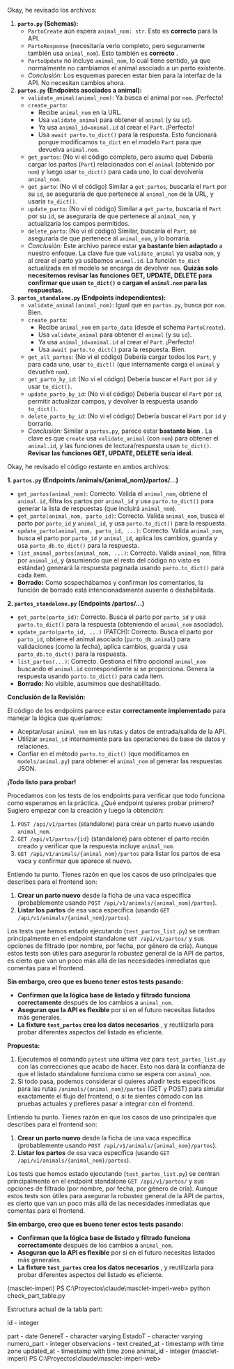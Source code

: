 Okay, he revisado los archivos:

1. **`parto.py` (Schemas):**
   * `PartoCreate` aún espera `animal_nom: str`. Esto es **correcto** para la API.
   * `PartoResponse` (necesitaría verlo completo, pero seguramente también usa `animal_nom`). Esto también es  **correcto** .
   * `PartoUpdate` no incluye `animal_nom`, lo cual tiene sentido, ya que normalmente no cambiamos el animal asociado a un parto existente.
   * *Conclusión:* Los esquemas parecen estar bien para la interfaz de la API. No necesitan cambios ahora.
2. **`partos.py` (Endpoints asociados a animal):**
   * `validate_animal(animal_nom)`: Ya busca el animal por `nom`. ¡Perfecto!
   * `create_parto`:
     * Recibe `animal_nom` en la URL.
     * Usa `validate_animal` para obtener el `animal` (y su `id`).
     * Ya usa `animal_id=animal.id` al crear el `Part`. ¡Perfecto!
     * Usa `await parto.to_dict()` para la respuesta. Esto funcionará porque modificamos `to_dict` en el modelo `Part` para que devuelva `animal.nom`.
   * `get_partos`: (No vi el código completo, pero asumo que) Debería cargar los partos (`Part`) relacionados con el `animal` (obtenido por `nom`) y luego usar `to_dict()` para cada uno, lo cual devolvería `animal_nom`.
   * `get_parto`: (No vi el código) Similar a `get_partos`, buscaría el `Part` por su `id`, se aseguraría de que pertenece al `animal_nom` de la URL, y usaría `to_dict()`.
   * `update_parto`: (No vi el código) Similar a `get_parto`, buscaría el `Part` por su `id`, se aseguraría de que pertenece al `animal_nom`, y actualizaría los campos permitidos.
   * `delete_parto`: (No vi el código) Similar, buscaría el `Part`, se aseguraría de que pertenece al `animal_nom`, y lo borraría.
   * *Conclusión:* Este archivo parece estar **ya bastante bien adaptado** a nuestro enfoque. La clave fue que `validate_animal` ya usaba `nom`, y al crear el parto ya usábamos `animal.id`. La función `to_dict` actualizada en el modelo se encarga de devolver `nom`. **Quizás solo necesitemos revisar las funciones GET, UPDATE, DELETE para confirmar que usan `to_dict()` o cargan el `animal.nom` para las respuestas.**
3. **`partos_standalone.py` (Endpoints independientes):**
   * `validate_animal(animal_nom)`: Igual que en `partos.py`, busca por `nom`. Bien.
   * `create_parto`:
     * Recibe `animal_nom` en `parto_data` (desde el schema `PartoCreate`).
     * Usa `validate_animal` para obtener el `animal` (y su `id`).
     * Ya usa `animal_id=animal.id` al crear el `Part`. ¡Perfecto!
     * Usa `await parto.to_dict()` para la respuesta. Bien.
   * `get_all_partos`: (No vi el código) Debería cargar todos los `Part`, y para cada uno, usar `to_dict()` (que internamente carga el `animal` y devuelve `nom`).
   * `get_parto_by_id`: (No vi el código) Debería buscar el `Part` por `id` y usar `to_dict()`.
   * `update_parto_by_id`: (No vi el código) Debería buscar el `Part` por `id`, permitir actualizar campos, y devolver la respuesta usando `to_dict()`.
   * `delete_parto_by_id`: (No vi el código) Debería buscar el `Part` por `id` y borrarlo.
   * *Conclusión:* Similar a `partos.py`, parece estar  **bastante bien** . La clave es que `create` usa `validate_animal` (con `nom`) para obtener el `animal.id`, y las funciones de lectura/respuesta usan `to_dict()`. **Revisar las funciones GET, UPDATE, DELETE sería ideal.**


Okay, he revisado el código restante en ambos archivos:

**1. `partos.py` (Endpoints /animals/{animal_nom}/partos/...)**

* `get_partos(animal_nom)`: Correcto. Valida el `animal_nom`, obtiene el `animal.id`, filtra los partos por `animal_id` y usa `parto.to_dict()` para generar la lista de respuestas (que incluirá `animal_nom`).
* `get_parto(animal_nom, parto_id)`: Correcto. Valida `animal_nom`, busca el parto por `parto_id` *y* `animal_id`, y usa `parto.to_dict()` para la respuesta.
* `update_parto(animal_nom, parto_id, ...)`: Correcto. Valida `animal_nom`, busca el parto por `parto_id` *y* `animal_id`, aplica los cambios, guarda y usa `parto_db.to_dict()` para la respuesta.
* `list_animal_partos(animal_nom, ...)`: Correcto. Valida `animal_nom`, filtra por `animal_id`, y (asumiendo que el resto del código no visto es estándar) generará la respuesta paginada usando `parto.to_dict()` para cada ítem.
* **Borrado:** Como sospechábamos y confirman los comentarios, la función de borrado está intencionadamente ausente o deshabilitada.

**2. `partos_standalone.py` (Endpoints /partos/...)**

* `get_parto(parto_id)`: Correcto. Busca el parto por `parto_id` y usa `parto.to_dict()` para la respuesta (obteniendo el `animal_nom` asociado).
* `update_parto(parto_id, ...)` (PATCH): Correcto. Busca el parto por `parto_id`, obtiene el animal asociado (`parto_db.animal`) para validaciones (como la fecha), aplica cambios, guarda y usa `parto_db.to_dict()` para la respuesta.
* `list_partos(...)`: Correcto. Gestiona el filtro opcional `animal_nom` buscando el `animal.id` correspondiente si se proporciona. Genera la respuesta usando `parto.to_dict()` para cada ítem.
* **Borrado:** No visible, asumimos que deshabilitado.

**Conclusión de la Revisión:**

El código de los endpoints parece estar **correctamente implementado** para manejar la lógica que queríamos:

* Aceptar/usar `animal_nom` en las rutas y datos de entrada/salida de la API.
* Utilizar `animal_id` internamente para las operaciones de base de datos y relaciones.
* Confiar en el método `parto.to_dict()` (que modificamos en `models/animal.py`) para obtener el `animal_nom` al generar las respuestas JSON.

**¡Todo listo para probar!**

Procedamos con los tests de los endpoints para verificar que todo funciona como esperamos en la práctica. ¿Qué endpoint quieres probar primero? Sugiero empezar con la creación y luego la obtención:

1. `POST /api/v1/partos` (standalone) para crear un parto nuevo usando `animal_nom`.
2. `GET /api/v1/partos/{id}` (standalone) para obtener el parto recién creado y verificar que la respuesta incluye `animal_nom`.
3. `GET /api/v1/animals/{animal_nom}/partos` para listar los partos de esa vaca y confirmar que aparece el nuevo.



Entiendo tu punto. Tienes razón en que los casos de uso principales que describes para el frontend son:

1. **Crear un parto nuevo** desde la ficha de una vaca específica (probablemente usando `POST /api/v1/animals/{animal_nom}/partos`).
2. **Listar los partos** de esa vaca específica (usando `GET /api/v1/animals/{animal_nom}/partos`).

Los tests que hemos estado ejecutando (`test_partos_list.py`) se centran principalmente en el endpoint standalone `GET /api/v1/partos/` y sus opciones de filtrado (por nombre, por fecha, por género de cría). Aunque estos tests son útiles para asegurar la robustez general de la API de partos, es cierto que van un poco más allá de las necesidades inmediatas que comentas para el frontend.

**Sin embargo, creo que es bueno tener estos tests pasando:**

* **Confirman que la lógica base de listado y filtrado funciona correctamente** después de los cambios a `animal_nom`.
* **Aseguran que la API es flexible** por si en el futuro necesitas listados más generales.
* **La fixture `test_partos` crea los datos necesarios** , y reutilizarla para probar diferentes aspectos del listado es eficiente.

**Propuesta:**

1. Ejecutemos el comando `pytest` una última vez para `test_partos_list.py` con las correcciones que acabo de hacer. Esto nos dará la confianza de que el listado standalone funciona como se espera con `animal_nom`.
2. Si todo pasa, podemos considerar si quieres añadir tests específicos para las rutas `/animals/{animal_nom}/partos` (GET y POST) para simular exactamente el flujo del frontend, o si te sientes cómodo con las pruebas actuales y prefieres pasar a integrar con el frontend.



Entiendo tu punto. Tienes razón en que los casos de uso principales que describes para el frontend son:

1. **Crear un parto nuevo** desde la ficha de una vaca específica (probablemente usando `POST /api/v1/animals/{animal_nom}/partos`).
2. **Listar los partos** de esa vaca específica (usando `GET /api/v1/animals/{animal_nom}/partos`).

Los tests que hemos estado ejecutando (`test_partos_list.py`) se centran principalmente en el endpoint standalone `GET /api/v1/partos/` y sus opciones de filtrado (por nombre, por fecha, por género de cría). Aunque estos tests son útiles para asegurar la robustez general de la API de partos, es cierto que van un poco más allá de las necesidades inmediatas que comentas para el frontend.

**Sin embargo, creo que es bueno tener estos tests pasando:**

* **Confirman que la lógica base de listado y filtrado funciona correctamente** después de los cambios a `animal_nom`.
* **Aseguran que la API es flexible** por si en el futuro necesitas listados más generales.
* **La fixture `test_partos` crea los datos necesarios** , y reutilizarla para probar diferentes aspectos del listado es eficiente.







(masclet-imperi) PS C:\Proyectos\claude\masclet-imperi-web> python check_part_table.py

Estructura actual de la tabla part:

id - integer

part - date
GenereT - character varying
EstadoT - character varying
numero_part - integer
observacions - text
created_at - timestamp with time zone
updated_at - timestamp with time zone
animal_id - integer
(masclet-imperi) PS C:\Proyectos\claude\masclet-imperi-web>
